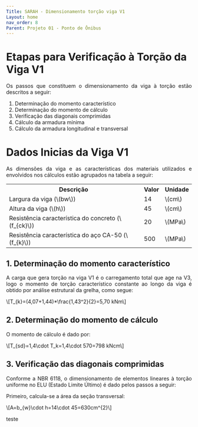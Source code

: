 ```yaml
---
Title: SARAH - Dimensionamento torção viga V1
Layout: home
nav_order: 8
Parent: Projeto 01 - Ponto de Ônibus
---
```


<!--Don't delete this script-->
<script src = "https://polyfill.io/v3/polyfill.min.js?features=es6"></script>
<script id = "MathJax-script" async src="https://cdn.jsdelivr.net/npm/mathjax@3/es5/tex-mml-chtml.js"></script>
<!--Don't delete this script-->

<h1>Etapas para Verificação à Torção da Viga V1</h1>

<p align="justify">
Os passos que constituem o dimensionamento da viga à torção estão descritos a seguir:
</p>

<ol>
  <li>Determinação do momento característico</li>
  <li>Determinação do momento de cálculo</li>
  <li>Verificação das diagonais comprimidas</li>
  <li>Cálculo da armadura mínima</li>
  <li>Cálculo da armadura longitudinal e transversal</li>
</ol>

<h1>Dados Inicias da Viga V1</h1>

<p align="justify">
As dimensões da viga e as características dos materiais utilizados e envolvidos nos cálculos estão agrupados na tabela a seguir:
</p>

<table>
  <tr>
    <th>Descrição</th>
    <th>Valor</th>
    <th>Unidade</th>
  </tr>
  <tr>
    <td>Largura da viga (\(bw\))</td>
    <td>14</td>
    <td>\(cm\)</td>
  </tr>
  <tr>
    <td>Altura da viga (\(h\))</td>
    <td>45</td>
    <td>\(cm\)</td>
  </tr>
  <tr>
    <td>Resistência característica do concreto (\(f_{ck}\))</td>
    <td>20</td>
    <td>\(MPa\)</td>
  </tr>
  <tr>
    <td>Resistência característica do aço CA-50 (\(f_{k}\))</td>
    <td>500</td>
    <td>\(MPa\)</td>
  </tr>
</table>

<h2>1. Determinação do momento característico</h2>

<p align="justify">
A carga que gera torção na viga V1 é o carregamento total que age na V3, logo o momento de torção característico constante ao longo da viga é obtido por análise estrutural da grelha, como segue:
</p>

<p>
\[T_{k}=(4,07+1,44)*\frac{1,43^2}{2}=5,70 kNm\]
</p>

<h2>2. Determinação do momento de cálculo</h2>

O momento de cálculo é dado por:

<p>
\[T_{sd}=1,4\cdot T_k=1,4\cdot 570=798 kNcm\]
</p>

<h2>3. Verificação das diagonais comprimidas</h2>

<p align="justify">
Conforme a NBR 6118, o dimensionamento de elementos lineares à torção uniforme no ELU (Estado Limite Último) é dado pelos passos a seguir:
</p>

Primeiro, calcula-se a área da seção transversal:

<p>
\[A=b_{w}\cdot h=14\cdot 45=630cm^{2}\]
</p>

<p>
  teste
</p>


